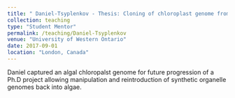 ```yaml
---
title: " Daniel-Tsyplenkov - Thesis: Cloning of chloroplast genome from _Phaeodactylum tricornutum_ in yeast."
collection: teaching
type: "Student Mentor"
permalink: /teaching/Daniel-Tsyplenkov
venue: "University of Western Ontario"
date: 2017-09-01
location: "London, Canada"
---
```


Daniel captured an algal chloropalst genome for future progression of a Ph.D project allowing manipulation and reintroduction of synthetic organelle genomes back into algae.
